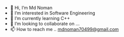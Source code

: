 - 👋 Hi, I’m Md Noman
- 👀 I’m interested in Software Engineering
- 🌱 I’m currently learning  C++
- 💞️ I’m looking to collaborate on ...
- 📫 How to reach me .. mdnoman70499@gmail.com

<!---
noman088/noman088 is a ✨ special ✨ repository because its `README.md` (this file) appears on your GitHub profile.
You can click the Preview link to take a look at your changes.
--->
